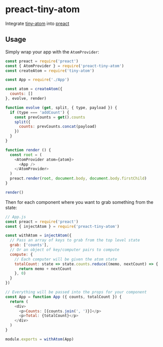# preact-tiny-atom

Integrate [tiny-atom](https://github.com/qubitproducts/tiny-atom) into [preact](https://github.com/developit/preact)

## Usage

Simply wrap your app with the `AtomProvider`:

```js
const preact = require('preact')
const { AtomProvider } = require('preact-tiny-atom')
const createAtom = require('tiny-atom')

const App = require('./App')

const atom = createAtom({
  counts: []
}, evolve, render)

function evolve (get, split, { type, payload }) {
  if (type === 'addCount') {
    const prevCounts = get().counts
    split({
      counts: prevCounts.concat(payload)
    })
  }
}

function render () {
  const root = (
    <AtomProvider atom={atom}>
      <App />
    </AtomProvider>
  )
  preact.render(root, document.body, document.body.firstChild)
}

render()
```

Then for each component where you want to grab something from the state:

```js
// App.js
const preact = require('preact')
const { injectAtom } = require('preact-tiny-atom')

const withAtom = injectAtom({
  // Pass an array of keys to grab from the top level state
  grab: ['counts'],
  // Or an object of key/computer pairs to compute
  compute: {
    // Each computer will be given the atom state
    totalCount: state => state.counts.reduce((memo, nextCount) => {
      return memo + nextCount
    }, 0)
  }
})

// Everything will be passed into the props for your component
const App = function App ({ counts, totalCount }) {
  return (
    <div>
      <p>Counts: [{counts.join(', ')}]</p>
      <p>Total: {totalCount}</p>
    </div>
  )
}

module.exports = withAtom(App)
```

